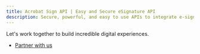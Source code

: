 ```yaml
---
title: Acrobat Sign API | Easy and Secure eSignature API
description: Secure, powerful, and easy to use APIs to integrate e-signatures into your platform, app, or workflow quickly.
---
```


<SummaryBlock slots="text, buttons"  background="rgb(254,229,224)" buttonPositionRight primaryOutline btnVariant='secondary' className="key-features-code-block partner-with-us hero-summary-btn-color hero-below-compo" />

Let's work together to build incredible digital experiences.

- [Partner with us](https://www.adobe.com/documentcloud/integrations/isv-partner-form.html)